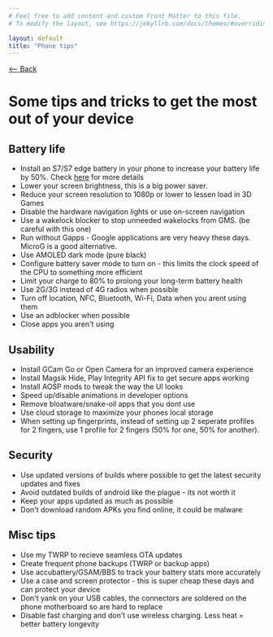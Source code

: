 ```yaml
---
# Feel free to add content and custom Front Matter to this file.
# To modify the layout, see https://jekyllrb.com/docs/themes/#overriding-theme-defaults

layout: default
title: "Phone tips"
---
```

[ <-- Back](../)
# Some tips and tricks to get the most out of your device

## Battery life
- Install an S7/S7 edge battery in your phone to increase your battery life by 50%. Check [here](https://duckyb.github.io/BatteryMod/) for more details
- Lower your screen brightness, this is a big power saver.
- Reduce your screen resolution to 1080p or lower to lessen load in 3D Games
- Disable the hardware navigation lights or use on-screen navigation
- Use a wakelock blocker to stop unneeded wakelocks from GMS. (be careful with this one)
- Run without Gapps - Google applications are very heavy these days. MicroG is a good alternative. 
- Use AMOLED dark mode (pure black)
- Configure battery saver mode to turn on - this limits the clock speed of the CPU to something more efficient
- Limit your charge to 80% to prolong your long-term battery health
- Use 2G/3G instead of 4G radios when possible
- Turn off location, NFC, Bluetooth, Wi-Fi, Data when you arent using them
- Use an adblocker when possible
- Close apps you aren't using

## Usability
- Install GCam Go or Open Camera for an improved camera experience
- Install Magsik Hide, Play Integrity API fix to get secure apps working
- Install AOSP mods to tweak the way the UI looks
- Speed up/disable animations in developer options
- Remove bloatware/snake-oil apps that you dont use
- Use cloud storage to maximize your phones local storage
- When setting up fingerprints, instead of setting up 2 seperate profiles for 2 fingers, use 1 profile for 2 fingers (50% for one, 50% for another).
  
## Security
- Use updated versions of builds where possible to get the latest security updates and fixes
- Avoid outdated builds of android like the plague - its not worth it
- Keep your apps updated as much as possible
- Don't download random APKs you find online, it could be malware

## Misc tips
- Use my TWRP to recieve seamless OTA updates
- Create frequent phone backups (TWRP or backup apps)
- Use accubattery/GSAM/BBS to track your battery stats more accurately
- Use a case and screen protector - this is super cheap these days and can protect your device
- Don't yank on your USB cables, the connectors are soldered on the phone motherboard so are hard to replace
- Disable fast charging and don't use wireless charging. Less heat = better battery longevity

